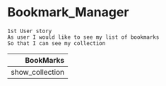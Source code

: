 # Bookmark_Manager

```
1st User story
As user I would like to see my list of bookmarks
So that I can see my collection

```
| BookMarks            |
| --------------------:|
| show_collection      |
